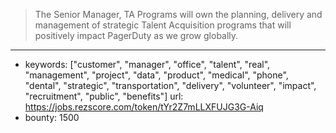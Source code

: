 >The Senior Manager, TA Programs will own the planning, delivery and management of strategic Talent Acquisition programs that will positively impact PagerDuty as we grow globally. 
------
- keywords: ["customer", "manager", "office", "talent", "real", "management", "project", "data", "product", "medical", "phone", "dental", "strategic", "transportation", "delivery", "volunteer", "impact", "recruitment", "public", "benefits"]
url: https://jobs.rezscore.com/token/tYr2Z7mLLXFUJG3G-Aiq
- bounty: 1500
